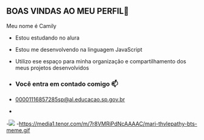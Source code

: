 ## BOAS VINDAS AO MEU PERFIL👋

Meu nome é Camily 

- Estou estudando no alura
- Estou me desenvolvendo na linguagem JavaScript
- Utilizo ese espaço para minha organização e compartilhamento dos meus projetos desenvolvidos

- ### Você entra em contado comigo 📫

- 00001116857285sp@al.educacao.sp.gov.br
- 
-![](https://media1.tenor.com/m/7r8VMRiPdNcAAAAC/mari-thvlepathy-bts-meme.gif)
-https://media1.tenor.com/m/7r8VMRiPdNcAAAAC/mari-thvlepathy-bts-meme.gif
